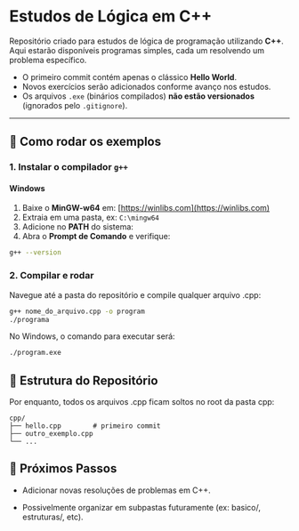 # Estudos de Lógica em C++  

Repositório criado para estudos de lógica de programação utilizando **C++**.  
Aqui estarão disponíveis programas simples, cada um resolvendo um problema específico.  

- O primeiro commit contém apenas o clássico **Hello World**.  
- Novos exercícios serão adicionados conforme avanço nos estudos.  
- Os arquivos `.exe` (binários compilados) **não estão versionados** (ignorados pelo `.gitignore`).  

---

## 🚀 Como rodar os exemplos

### 1. Instalar o compilador `g++`

#### Windows
1. Baixe o **MinGW-w64** em: [https://winlibs.com](https://winlibs.com)  
2. Extraia em uma pasta, ex: `C:\mingw64`  
3. Adicione no **PATH** do sistema:  
4. Abra o **Prompt de Comando** e verifique:
```bash
g++ --version
```
### 2. Compilar e rodar

Navegue até a pasta do repositório e compile qualquer arquivo .cpp:
```bash
g++ nome_do_arquivo.cpp -o program
./programa
```
No Windows, o comando para executar será:
```bash
./program.exe
```

## 📂 Estrutura do Repositório

Por enquanto, todos os arquivos .cpp ficam soltos no root da pasta cpp:
```plaintext
cpp/
├── hello.cpp        # primeiro commit
├── outro_exemplo.cpp
└── ...
```
## 📌 Próximos Passos

- Adicionar novas resoluções de problemas em C++.

- Possivelmente organizar em subpastas futuramente (ex: basico/, estruturas/, etc).